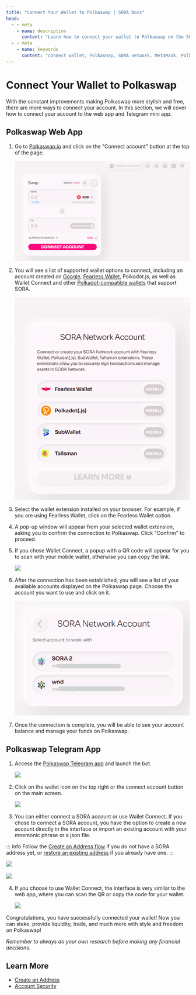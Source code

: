 ```yaml
---
title: "Connect Your Wallet to Polkaswap | SORA Docs"
head:
  - - meta
    - name: description
      content: "Learn how to connect your wallet to Polkaswap on the SORA network. Discover the supported wallet options, such as MetaMask and Polkadot.js, and follow the step-by-step instructions to establish a secure connection and start trading and providing liquidity on Polkaswap."
  - - meta
    - name: keywords
      content: "connect wallet, Polkaswap, SORA network, MetaMask, Polkadot.js, secure connection, trading, liquidity"
---
```


# Connect Your Wallet to Polkaswap

With the constant improvements making Polkaswap more stylish and free,
there are more ways to connect your account. In this section, we will
cover how to connect your account to the web app and Telegram mini
app.

## Polkaswap Web App

1. Go to [Polkaswap.io](https://polkaswap.io) and click on the "Connect account" button at the top of the page.

   ![](.gitbook/assets/connect-wallet.png)

2. You will see a list of supported wallet options to connect,
   including an account created on [Google](/polkaswap-connect-with-google.md), [Fearless Wallet](https://fearlesswallet.io),
   Polkadot.js, as well as Wallet Connect and other
   [Polkadot-compatible
   wallets](https://wiki.polkadot.network/docs/wallets-and-extensions)
   that support SORA.

   ![](.gitbook/assets/choose-wallet-to-connect.png)

3. Select the wallet extension installed on your browser. For example, if you are using Fearless Wallet, click on the Fearless Wallet option.
4. A pop-up window will appear from your selected wallet extension,
   asking you to confirm the connection to Polkaswap. Click "Confirm"
   to proceed.
5. If you chose Wallet Connect, a popup with a QR code will appear for
   you to scan with your mobile wallet, otherwise you can copy the link.

   ![](.gitbook/assets/use-wallet-connect.png)

6. After the connection has been established, you will see a list of your available accounts displayed on the Polkaswap page. Choose the account you want to use and click on it.

   ![](.gitbook/assets/select-an-account.png)

7. Once the connection is complete, you will be able to see your
   account balance and manage your funds on Polkaswap.

## Polkaswap Telegram App

1. Access the [Polkaswap Telegram app](https://t.me/polkaswap_io_bot/app) and
   launch the bot.

   ![](.gitbook/assets/connect-wallet-tg.png)

2. Click on the wallet icon on the top right or the connect account
   button on the main screen.

   ![](.gitbook/assets/connect-account-tg.png)

3. You can either connect a SORA account or use Wallet Connect. If you
   chose to connect a SORA account, you have the option to create a
   new account directly in the interface or import an existing account
   with your mnemonic phrase or a json file.

::: info
Follow the [Create an Address
flow](/create-an-address.md#via-polkaswap-telegram-application) if you
do not have a SORA address yet, or [restore an existing address](create-an-address.md#restoring-account-from-mnemonic-in-different-applications) if you already have one.
:::

![](.gitbook/assets/connect-with-sora-tg.png)

![](.gitbook/assets/import-sora-tg.png)

4. If you choose to use Wallet Connect, the interface is very similar
   to the web app, where you can scan the QR or copy the code for your
   wallet.

   ![](.gitbook/assets/connect-with-wc-tg.png)

Congratulations, you have successfully connected your wallet! Now you can stake, provide liquidity, trade, and much more with style and freedom on Polkaswap!

_Remember to always do your own research before making any financial decisions._

## Learn More

- [Create an Address](/create-an-address.md)
- [Account Security](/account-security.md)
